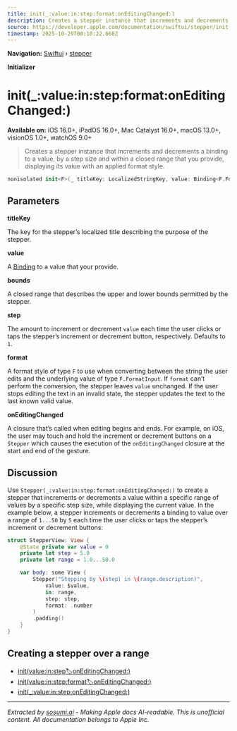 ```yaml
---
title: init(_:value:in:step:format:onEditingChanged:)
description: Creates a stepper instance that increments and decrements a binding to a value, by a step size and within a closed range that you provide, displaying its value with an applied format style.
source: https://developer.apple.com/documentation/swiftui/stepper/init(_:value:in:step:format:oneditingchanged:)
timestamp: 2025-10-29T00:10:22.668Z
---
```


**Navigation:** [Swiftui](/documentation/swiftui) › [stepper](/documentation/swiftui/stepper)

**Initializer**

# init(_:value:in:step:format:onEditingChanged:)

**Available on:** iOS 16.0+, iPadOS 16.0+, Mac Catalyst 16.0+, macOS 13.0+, visionOS 1.0+, watchOS 9.0+

> Creates a stepper instance that increments and decrements a binding to a value, by a step size and within a closed range that you provide, displaying its value with an applied format style.

```swift
nonisolated init<F>(_ titleKey: LocalizedStringKey, value: Binding<F.FormatInput>, in bounds: ClosedRange<F.FormatInput>, step: F.FormatInput.Stride = 1, format: F, onEditingChanged: @escaping (Bool) -> Void = { _ in }) where F : ParseableFormatStyle, F.FormatInput : BinaryFloatingPoint, F.FormatOutput == String
```

## Parameters

**titleKey**

The key for the stepper’s localized title describing the purpose of the stepper.



**value**

A [Binding](/documentation/swiftui/binding) to a value that your provide.



**bounds**

A closed range that describes the upper and lower bounds permitted by the stepper.



**step**

The amount to increment or decrement `value` each time the user clicks or taps the stepper’s increment or decrement button, respectively. Defaults to `1`.



**format**

A format style of type `F` to use when converting between the string the user edits and the underlying value of type `F.FormatInput`. If `format` can’t perform the conversion, the stepper leaves `value` unchanged. If the user stops editing the text in an invalid state, the stepper updates the text to the last known valid value.



**onEditingChanged**

A closure that’s called when editing begins and ends. For example, on iOS, the user may touch and hold the increment or decrement buttons on a `Stepper` which causes the execution of the `onEditingChanged` closure at the start and end of the gesture.



## Discussion

Use `Stepper(_:value:in:step:format:onEditingChanged:)` to create a stepper that increments or decrements a value within a specific range of values by a specific step size, while displaying the current value. In the example below, a stepper increments or decrements a binding to value over a range of `1...50` by `5` each time the user clicks or taps the stepper’s increment or decrement buttons:

```swift
struct StepperView: View {
    @State private var value = 0
    private let step = 5.0
    private let range = 1.0...50.0

    var body: some View {
        Stepper("Stepping by \(step) in \(range.description)",
            value: $value,
            in: range,
            step: step,
            format: .number
        )
        .padding()
    }
}
```

## Creating a stepper over a range

- [init(value:in:step:label:onEditingChanged:)](/documentation/swiftui/stepper/init(value:in:step:label:oneditingchanged:))
- [init(value:in:step:format:label:onEditingChanged:)](/documentation/swiftui/stepper/init(value:in:step:format:label:oneditingchanged:))
- [init(_:value:in:step:onEditingChanged:)](/documentation/swiftui/stepper/init(_:value:in:step:oneditingchanged:))

---

*Extracted by [sosumi.ai](https://sosumi.ai) - Making Apple docs AI-readable.*
*This is unofficial content. All documentation belongs to Apple Inc.*
